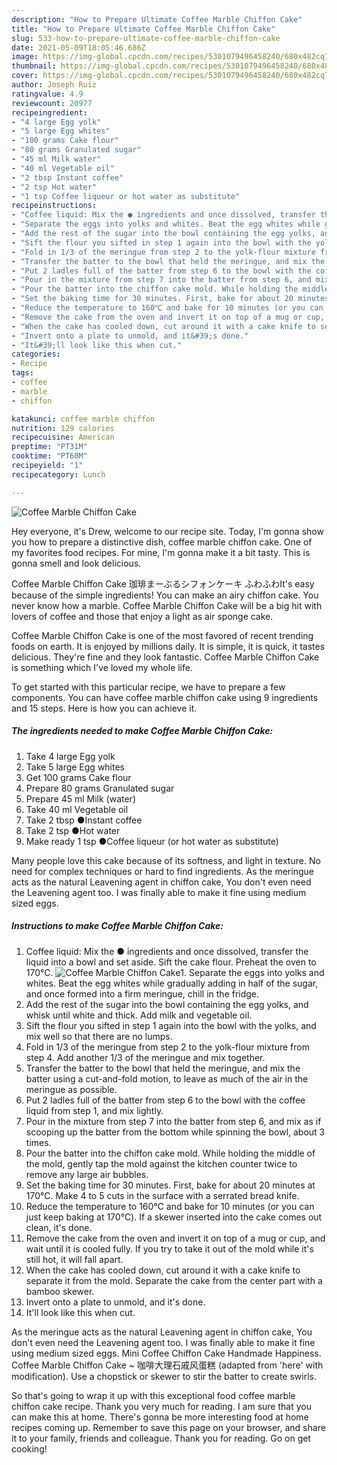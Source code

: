 ```yaml
---
description: "How to Prepare Ultimate Coffee Marble Chiffon Cake"
title: "How to Prepare Ultimate Coffee Marble Chiffon Cake"
slug: 533-how-to-prepare-ultimate-coffee-marble-chiffon-cake
date: 2021-05-09T18:05:46.686Z
image: https://img-global.cpcdn.com/recipes/5301079496458240/680x482cq70/coffee-marble-chiffon-cake-recipe-main-photo.jpg
thumbnail: https://img-global.cpcdn.com/recipes/5301079496458240/680x482cq70/coffee-marble-chiffon-cake-recipe-main-photo.jpg
cover: https://img-global.cpcdn.com/recipes/5301079496458240/680x482cq70/coffee-marble-chiffon-cake-recipe-main-photo.jpg
author: Joseph Ruiz
ratingvalue: 4.9
reviewcount: 20977
recipeingredient:
- "4 large Egg yolk"
- "5 large Egg whites"
- "100 grams Cake flour"
- "80 grams Granulated sugar"
- "45 ml Milk water"
- "40 ml Vegetable oil"
- "2 tbsp Instant coffee"
- "2 tsp Hot water"
- "1 tsp Coffee liqueur or hot water as substitute"
recipeinstructions:
- "Coffee liquid: Mix the ● ingredients and once dissolved, transfer the liquid into a bowl and set aside. Sift the cake flour. Preheat the oven to 170℃."
- "Separate the eggs into yolks and whites. Beat the egg whites while gradually adding in half of the sugar, and once formed into a firm meringue, chill in the fridge."
- "Add the rest of the sugar into the bowl containing the egg yolks, and whisk until white and thick. Add milk and vegetable oil."
- "Sift the flour you sifted in step 1 again into the bowl with the yolks, and mix well so that there are no lumps."
- "Fold in 1/3 of the meringue from step 2 to the yolk-flour mixture from step 4. Add another 1/3 of the meringue and mix together."
- "Transfer the batter to the bowl that held the meringue, and mix the batter using a cut-and-fold motion, to leave as much of the air in the meringue as possible."
- "Put 2 ladles full of the batter from step 6 to the bowl with the coffee liquid from step 1, and mix lightly."
- "Pour in the mixture from step 7 into the batter from step 6, and mix as if scooping up the batter from the bottom while spinning the bowl, about 3 times."
- "Pour the batter into the chiffon cake mold. While holding the middle of the mold, gently tap the mold against the kitchen counter twice to remove any large air bubbles."
- "Set the baking time for 30 minutes. First, bake for about 20 minutes at 170℃. Make 4 to 5 cuts in the surface with a serrated bread knife."
- "Reduce the temperature to 160℃ and bake for 10 minutes (or you can just keep baking at 170℃). If a skewer inserted into the cake comes out clean, it&#39;s done."
- "Remove the cake from the oven and invert it on top of a mug or cup, and wait until it is cooled fully. If you try to take it out of the mold while it&#39;s still hot, it will fall apart."
- "When the cake has cooled down, cut around it with a cake knife to separate it from the mold. Separate the cake from the center part with a bamboo skewer."
- "Invert onto a plate to unmold, and it&#39;s done."
- "It&#39;ll look like this when cut."
categories:
- Recipe
tags:
- coffee
- marble
- chiffon

katakunci: coffee marble chiffon 
nutrition: 129 calories
recipecuisine: American
preptime: "PT31M"
cooktime: "PT60M"
recipeyield: "1"
recipecategory: Lunch

---
```



![Coffee Marble Chiffon Cake](https://img-global.cpcdn.com/recipes/5301079496458240/680x482cq70/coffee-marble-chiffon-cake-recipe-main-photo.jpg)

Hey everyone, it's Drew, welcome to our recipe site. Today, I'm gonna show you how to prepare a distinctive dish, coffee marble chiffon cake. One of my favorites food recipes. For mine, I'm gonna make it a bit tasty. This is gonna smell and look delicious.

Coffee Marble Chiffon Cake 珈琲まーぶるシフォンケーキ ふわふわIt&#39;s easy because of the simple ingredients! You can make an airy chiffon cake. You never know how a marble. Coffee Marble Chiffon Cake will be a big hit with lovers of coffee and those that enjoy a light as air sponge cake.

Coffee Marble Chiffon Cake is one of the most favored of recent trending foods on earth. It is enjoyed by millions daily. It is simple, it is quick, it tastes delicious. They're fine and they look fantastic. Coffee Marble Chiffon Cake is something which I've loved my whole life.


To get started with this particular recipe, we have to prepare a few components. You can have coffee marble chiffon cake using 9 ingredients and 15 steps. Here is how you can achieve it.

<!--inarticleads1-->

##### The ingredients needed to make Coffee Marble Chiffon Cake:

1. Take 4 large Egg yolk
1. Take 5 large Egg whites
1. Get 100 grams Cake flour
1. Prepare 80 grams Granulated sugar
1. Prepare 45 ml Milk (water)
1. Take 40 ml Vegetable oil
1. Take 2 tbsp ●Instant coffee
1. Take 2 tsp ●Hot water
1. Make ready 1 tsp ●Coffee liqueur (or hot water as substitute)


Many people love this cake because of its softness, and light in texture. No need for complex techniques or hard to find ingredients. As the meringue acts as the natural Leavening agent in chiffon cake, You don&#39;t even need the Leavening agent too. I was finally able to make it fine using medium sized eggs. 

<!--inarticleads2-->

##### Instructions to make Coffee Marble Chiffon Cake:

1. Coffee liquid: Mix the ● ingredients and once dissolved, transfer the liquid into a bowl and set aside. Sift the cake flour. Preheat the oven to 170℃.
<img src="https://img-global.cpcdn.com/steps/5550231946002432/160x128cq70/coffee-marble-chiffon-cake-recipe-step-1-photo.jpg" alt="Coffee Marble Chiffon Cake">1. Separate the eggs into yolks and whites. Beat the egg whites while gradually adding in half of the sugar, and once formed into a firm meringue, chill in the fridge.
1. Add the rest of the sugar into the bowl containing the egg yolks, and whisk until white and thick. Add milk and vegetable oil.
1. Sift the flour you sifted in step 1 again into the bowl with the yolks, and mix well so that there are no lumps.
1. Fold in 1/3 of the meringue from step 2 to the yolk-flour mixture from step 4. Add another 1/3 of the meringue and mix together.
1. Transfer the batter to the bowl that held the meringue, and mix the batter using a cut-and-fold motion, to leave as much of the air in the meringue as possible.
1. Put 2 ladles full of the batter from step 6 to the bowl with the coffee liquid from step 1, and mix lightly.
1. Pour in the mixture from step 7 into the batter from step 6, and mix as if scooping up the batter from the bottom while spinning the bowl, about 3 times.
1. Pour the batter into the chiffon cake mold. While holding the middle of the mold, gently tap the mold against the kitchen counter twice to remove any large air bubbles.
1. Set the baking time for 30 minutes. First, bake for about 20 minutes at 170℃. Make 4 to 5 cuts in the surface with a serrated bread knife.
1. Reduce the temperature to 160℃ and bake for 10 minutes (or you can just keep baking at 170℃). If a skewer inserted into the cake comes out clean, it&#39;s done.
1. Remove the cake from the oven and invert it on top of a mug or cup, and wait until it is cooled fully. If you try to take it out of the mold while it&#39;s still hot, it will fall apart.
1. When the cake has cooled down, cut around it with a cake knife to separate it from the mold. Separate the cake from the center part with a bamboo skewer.
1. Invert onto a plate to unmold, and it&#39;s done.
1. It&#39;ll look like this when cut.


As the meringue acts as the natural Leavening agent in chiffon cake, You don&#39;t even need the Leavening agent too. I was finally able to make it fine using medium sized eggs. Mini Coffee Chiffon Cake Handmade Happiness. Coffee Marble Chiffon Cake ~ 咖啡大理石戚风蛋糕 (adapted from &#39;here&#39; with modification). Use a chopstick or skewer to stir the batter to create swirls. 

So that's going to wrap it up with this exceptional food coffee marble chiffon cake recipe. Thank you very much for reading. I am sure that you can make this at home. There's gonna be more interesting food at home recipes coming up. Remember to save this page on your browser, and share it to your family, friends and colleague. Thank you for reading. Go on get cooking!
